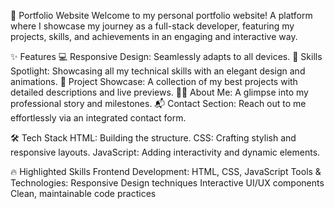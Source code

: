 🌟 Portfolio Website
Welcome to my personal portfolio website! A platform where I showcase my journey as a full-stack developer, featuring my projects, skills, and achievements in an engaging and interactive way.

✨ Features
💻 Responsive Design: Seamlessly adapts to all devices.
🚀 Skills Spotlight: Showcasing all my technical skills with an elegant design and animations.
📂 Project Showcase: A collection of my best projects with detailed descriptions and live previews.
👩‍💻 About Me: A glimpse into my professional story and milestones.
📬 Contact Section: Reach out to me effortlessly via an integrated contact form.

🛠️ Tech Stack
HTML: Building the structure.
CSS: Crafting stylish and responsive layouts.
JavaScript: Adding interactivity and dynamic elements.

🔥 Highlighted Skills
Frontend Development: HTML, CSS, JavaScript
Tools & Technologies:
Responsive Design techniques
Interactive UI/UX components
Clean, maintainable code practices

